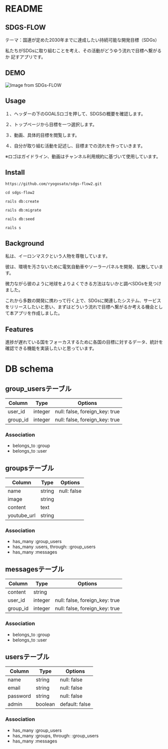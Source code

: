 # README

## SDGS-FLOW
テーマ：国連が定めた2030年までに達成したい持続可能な開発目標（SDGs）  
  
私たちがSDGsに取り組むことを考え、その活動がどうゆう流れで目標へ繋がるか
記すアプリです。
  
## DEMO
![Image from SDGs-FLOW](https://i.gyazo.com/6329a5c25e1ec21d65b196fe355636b2.jpg)

## Usage
１、ヘッダーの下のGOALSロゴを押して、SDGSの概要を確認します。  

２、トップページから目標を一つ選択します。  

３、動画、具体的目標を閲覧します。  

４、自分が取り組む活動を記述し、目標までの流れを作っていきます。  


※ロゴはガイドライン、動画はチャンネル利用規約に基づいて使用しています。


## Install
```
https://github.com/ryogosato/sdgs-flow2.git

cd sdgs-flow2

rails db:create

rails db:migrate

rails db:seed

rails s
```

## Background
私は、イーロンマスクという人物を尊敬しています。  

彼は、環境を汚さないために電気自動車やソーラーパネルを開発、拡散しています。  

微力ながら彼のように地球をよりよくできる方法はないかと調べSDGsを見つけ  ました。  

これから多数の開発に携わって行く上で、SDGsに関連したシステム、サービス  をリリースしたいと思い、まずはどういう流れで目標へ繋がるか考える機会とし
て本アプリを作成しました。  

## Features
進捗が遅れている国をフォーカスするために各国の目標に対するデータ、統計を確認できる機能を実装したいと思っています。

# DB schema

## group_usersテーブル
|Column|Type|Options|
|------|----|-------|
|user_id|integer|null: false, foreign_key: true|
|group_id|integer|null: false, foreign_key: true|
### Association
- belongs_to :group
- belongs_to :user

## groupsテーブル
|Column|Type|Options|
|------|----|-------|
|name|string|null: false|
|image|string||
|content|text||
|youtube_url|string||
### Association
- has_many :group_users
- has_many :users, through: :group_users
- has_many :messages

## messagesテーブル
|Column|Type|Options|
|------|----|-------|
|content|string||
|user_id|integer|null: false, foreign_key: true|
|group_id|integer|null: false, foreign_key: true|
### Association
- belongs_to :group
- belongs_to :user

## usersテーブル
|Column|Type|Options|
|------|----|-------|
|name|string|null: false|
|email|string|null: false|
|password|string|null: false|
|admin|boolean|default: false|
### Association
- has_many :group_users
- has_many :groups, through: :group_users
- has_many :messages